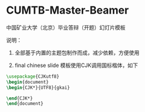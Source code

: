 # CUMTB-Master-Beamer
中国矿业大学（北京）毕业答辩（开题）幻灯片模板

说明：
1. 全部基于内置的主题包制作而成，减少依赖，方便使用

2. final chinese slide 模板使用CJK调用国标楷体，如下

```latex
\usepackage{CJKutf8}
\begin{document}
\begin{CJK*}{UTF8}{gkai} 

\end{CJK*}
\end{document} 
```